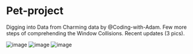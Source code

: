# Pet-project
Digging into Data from Charming data by @Coding-with-Adam. Few more steps of comprehending the Window Collisions. Recent updates (3 pics).

![image](https://user-images.githubusercontent.com/23585103/176541866-393687e3-bdd5-4a91-8aeb-d065975499e4.png)
![image](https://user-images.githubusercontent.com/23585103/176541941-00633b6a-31f4-424b-9be0-fc91568e000a.png)
![image](https://user-images.githubusercontent.com/23585103/176542023-a6868965-5ae8-40c1-880f-03254f422ffa.png)
